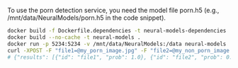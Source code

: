 To use the porn detection service, you need the model file porn.h5
(e.g., /mnt/data/NeuralModels/porn.h5 in the code snippet).

```bash
docker build -f Dockerfile.dependencies -t neural-models-dependencies .
docker build --no-cache -t neural-models .
docker run -p 5234:5234 -v /mnt/data/NeuralModels:/data neural-models
curl -XPOST -F "file1=@my_porn_image.jpg" -F "file2=@my_non_porn_image.jpg" http://0.0.0.0:5234/detect
# {"results": [{"id": "file1", "prob": 1.0}, {"id": "file2", "prob": 0.0}]}
```
